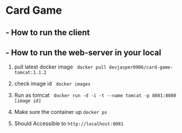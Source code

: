 # Card Game



## - How to run the client


## - How to run the web-server in your local

1. pull latest docker image
``` docker pull devjasper0906/card-game-tomcat:1.1.2```

2. check image id
``` docker images```

3. Run as tomcat
``` docker run -d -i -t --name tomcat -p 8081:8080 [image id]```

4. Make sure the container up
``` docker ps ```

5. Should Accessible to
``` http://localhost:8081 ```
